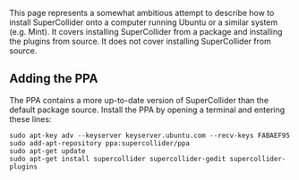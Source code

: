 This page represents a somewhat ambitious attempt to describe how to install SuperCollider onto a computer running Ubuntu or a similar system (e.g. Mint). It covers installing SuperCollider from a package and installing the plugins from source. It does not cover installing SuperCollider from source.
## Adding the PPA
The PPA contains a more up-to-date version of SuperCollider than the default package source. Install the PPA by opening a terminal and entering these lines:

    sudo apt-key adv --keyserver keyserver.ubuntu.com --recv-keys FABAEF95
    sudo add-apt-repository ppa:supercollider/ppa
    sudo apt-get update
    sudo apt-get install supercollider supercollider-gedit supercollider-plugins